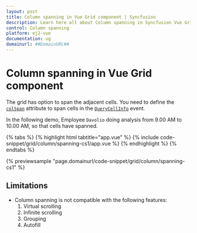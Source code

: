 ```yaml
---
layout: post
title: Column spanning in Vue Grid component | Syncfusion
description: Learn here all about Column spanning in Syncfusion Vue Grid component of Syncfusion Essential JS 2 and more.
control: Column spanning 
platform: ej2-vue
documentation: ug
domainurl: ##DomainURL##
---
```


# Column spanning in Vue Grid component

The grid has option to span the adjacent cells. You need to define the [`colSpan`](https://ej2.syncfusion.com/vue/documentation/api/grid/queryCellInfoEventArgs/#colspan) attribute to span cells in the [`QueryCellInfo`](https://ej2.syncfusion.com/vue/documentation/api/grid/queryCellInfoEventArgs/) event.

In the following demo, Employee `Davolio` doing analysis from 9.00 AM to 10.00 AM, so that cells have spanned.

{% tabs %}
{% highlight html tabtitle="app.vue" %}
{% include code-snippet/grid/column/spanning-cs1/app.vue %}
{% endhighlight %}
{% endtabs %}
        
{% previewsample "page.domainurl/code-snippet/grid/column/spanning-cs1" %}

## Limitations

* Column spanning is not compatible with the following features:
    1. Virtual scrolling
    2. Infinite scrolling
    3. Grouping
    4. Autofill
